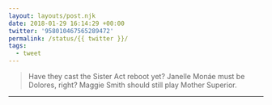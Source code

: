 ```yaml
---
layout: layouts/post.njk
date: 2018-01-29 16:14:29 +00:00
twitter: '958010467565289472'
permalink: /status/{{ twitter }}/
tags: 
  - tweet
---
```


> Have they cast the Sister Act reboot yet? Janelle Monáe must be Dolores, right? Maggie Smith should still play Mother Superior.

---
